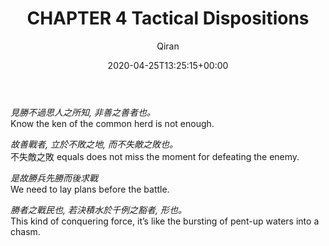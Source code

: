 ﻿---
title: CHAPTER 4 Tactical Dispositions
author: Qiran
type: post
date: 2020-04-25T13:25:15+00:00
aliases: ["/chapter-4-tactical-dispositions/"]
categories:
  - "Sun Tzu's The Art of War"

---
_見勝不過思人之所知, 非善之善者也。_  
Know the ken of the common herd is not enough.

_故善戰者, 立於不敗之地, 而不失敵之敗也。_  
不失敵之敗 equals does not miss the moment for defeating the enemy.

_是故勝兵先勝而後求戰_  
We need to lay plans before the battle.

_勝者之戰民也, 若決積水於千例之豁者, 形也。_  
This kind of conquering force, it&#8217;s like the bursting of pent-up waters into a chasm.
